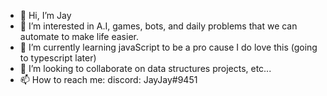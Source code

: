 - 👋 Hi, I’m Jay
- 👀 I’m interested in A.I, games, bots, and daily problems that we can automate to make life easier.
- 🌱 I’m currently learning javaScript to be a pro cause I do love this (going to typescript later)
- 💞️ I’m looking to collaborate on data structures projects, etc...
- 📫 How to reach me: discord: JayJay#9451



<!---
jaomisterio/jaomisterio is a ✨ special ✨ repository because its `README.md` (this file) appears on your GitHub profile.
You can click the Preview link to take a look at your changes.
--->
